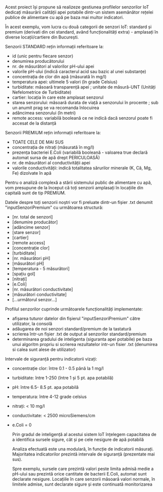 Acest proiect își propune să realizeze gestiunea profilelor senzorilor IoT dedicați măsurării calității apei potabile dintr-un sistem asemănător rețelei publice de alimentare cu apă pe baza mai multor indicatori.

În acest exemplu, vom lucra cu două categorii de senzori IoT: standard și premium (derivati din cei standard, având funcționalități extra) - amplasați în diverse locații/cartiere din București.

Senzorii STANDARD rețin informații referitoare la:

-	id (unic pentru fiecare senzor)
-	denumirea producătorului 
-	nr. de măsurători al valorilor pH-ului apei
-	valorile pH-ului (indică caracterul acid sau bazic al unei substanțe)
-	concentrația de clor din apă (măsurată în mg/l)
-	temperatura apei: ultimele 5 valori (în grade Celsius)
-	turbiditate: măsoară transparență apei ; unitate de măsură-UNT (Unități Nefelometrice de Turbiditate)
-	cartier: locația în care este amplasat senzorul
-	starea senzorului: măsoară durata de viață a senzorului în procente ; sub un anumit prag se va recomanda înlocuirea
-	adâncimea senzorului (în metri)
-	remote access: variabilă booleană ce ne indică dacă senzorul poate fi accesat de la distanță


Senzorii PREMIUM rețin informații referitoare la:
-	TOATE CELE DE MAI SUS
-	concentrația de nitrați (măsurată în mg/l)
-	prezența bacteriei E.Coli (variabilă booleană - valoarea true declară automat sursa de apă drept PERICULOASĂ)
-	nr. de măsurători al conductivității apei
-	valorile conductivității: indică totalitatea sărurilor minerale (K, Că, Mg, Fe) dizolvate în apă 

Pentru o analiză complexă a stării sistemului public de alimentare cu apă, vom presupune de la început că toți senzorii amplasați în locațiile din capitală sunt de tip PREMIUM. 

Datele despre toți senzorii noștri vor fi preluate dintr-un fișier .txt denumit "inputSenzoriPremium" cu următoarea structură:
-	[nr. total de senzori]
-	[denumire producător]
-	[adâncime senzor]
-	[stare senzor]
-	[cartier]
-	[remote access]
-	[concentrație clor]
-	[turbiditate]
-	[nr. măsurători pH]
-	[măsurători pH]
-	[temperatura - 5 măsurători]
-	[spațiu gol]
-	[nitrați]
-	[e.Coli]
-	[nr. măsurători conductivitate]
-	[măsurători conductivitate]
-	[…următorul senzor…]

Profilul senzorilor cuprinde următoarele funcționalități implementate:
-	afișarea tuturor datelor din fișierul "inputSenzoriPremium" către utilizator, la consolă
-	adăugarea de noi senzori standard/premium de la tastatură
-	scrierea într-un fișier .txt de output al senzorilor standard/premium
-	determinarea gradului de inteligenta (siguranta apei potabile) pe baza unui algoritm propriu si scrierea rezultatelor intr-un fisier .txt (denumirea si calea sunt alese de utilizator)

Intervale de siguranță pentru indicatorii vizați:
-	concentrație clor: între 0.1 - 0.5 până la 1 mg/l
-	turbiditate: între 1-250 (între 1 și 5 pt. apa potabilă)
-	pH: între 6.5- 8.5 pt. apa potabilă
-	temperatura: între 4-12 grade celsius
-	nitrați: < 10 mg/l
-	conductivitate: < 2500 microSiemens/cm
-	e.Coli = 0

    Prin gradul de inteligență al acestui sistem IoT înțelegem capacitatea de a identifica sursele sigure, cât și pe cele nesigure de apă potabilă

 	Analiza efectuată este una modulară, în funcție de indicatorii măsurați. Majoritatea indicatorilor prezintă intervale de siguranță (prezentate mai sus).

 	Spre exemplu, sursele care prezintă valori peste limita admisă medie a pH-ului sau prezintă orice cantitate de bacterii E.Coli, automat sunt declarate nesigure. Locațiile în care senzorii măsoară valori normale, în limitele admise, sunt declarate sigure și este continuată monitorizarea
